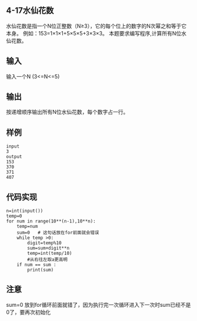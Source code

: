 ## 4-17水仙花数
水仙花数是指一个N位正整数（N≥3），它的每个位上的数字的N次幂之和等于它本身。 例如：153=1×1×1+5×5×5+3×3×3。
本题要求编写程序,计算所有N位水仙花数。
## 输入
输入一个N (3<=N<=5)
## 输出
按递增顺序输出所有N位水仙花数，每个数字占一行。
## 样例
```
input
3
output
153
370
371
407
```
## 代码实现
```
n=int(input())
temp=0
for num in range(10**(n-1),10**n):
    temp=num
    sum=0   # 这句话放在for前面就会错误
    while temp >0:
        digit=temp%10
        sum=sum+digit**n
        temp=int(temp/10)
        #从右往左取a更高明
    if num == sum :
        print(sum)
```
## 注意
sum=0 放到for循环前面就错了，因为执行完一次循环进入下一次时sum已经不是0了，要再次初始化